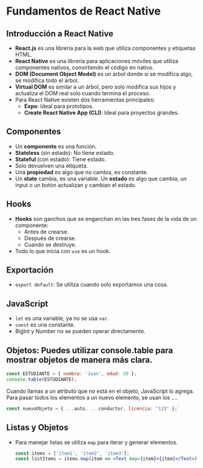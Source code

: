 # Fundamentos de React Native

## Introducción a React Native
- **React.js** es una librería para la web que utiliza componentes y etiquetas HTML.
- **React Native** es una librería para aplicaciones móviles que utiliza componentes nativos, convirtiendo el código en nativo.
- **DOM (Document Object Model)** es un árbol donde si se modifica algo, se modifica todo el árbol.
- **Virtual DOM** es similar a un árbol, pero solo modifica sus hijos y actualiza el DOM real solo cuando termina el proceso.
- Para React Native existen dos herramientas principales:
  - **Expo**: Ideal para prototipos.
  - **Create React Native App (CLI)**: Ideal para proyectos grandes.

## Componentes
- Un **componente** es una función.
- **Stateless** (sin estado): No tiene estado.
- **Stateful** (con estado): Tiene estado.
- Solo devuelven una etiqueta.
- Una **propiedad** es algo que no cambia, es constante.
- Un **state** cambia, es una variable. Un **estado** es algo que cambia, un input o un botón actualizan y cambian el estado.

## Hooks
- **Hooks** son ganchos que se enganchan en las tres fases de la vida de un componente:
  - Antes de crearse.
  - Después de crearse.
  - Cuando se destruye.
- Todo lo que inicia con `use` es un hook.

## Exportación
- `export default`: Se utiliza cuando solo exportamos una cosa.

## JavaScript
- `let` es una variable, ya no se usa `var`.
- `const` es una constante.
- BigInt y Number no se pueden operar directamente.

## Objetos: Puedes utilizar console.table para mostrar objetos de manera más clara.
  ```jsx
const ESTUDIANTE = { nombre: 'Juan', edad: 20 };
console.table(ESTUDIANTE);
  ```
Cuando llamas a un atributo que no está en el objeto, JavaScript lo agrega.
Para pasar todos los elementos a un nuevo elemento, se usan los ....
  ```jsx
  const nuevoObjeto = { ...auto, ...conductor, licencia: "123" };`
  ```
## Listas y Objetos
- Para manejar listas se utiliza `map` para iterar y generar elementos.
  ```jsx
  const items = ['item1', 'item2', 'item3'];
  const listItems = items.map(item => <Text key={item}>{item}</Text>);
